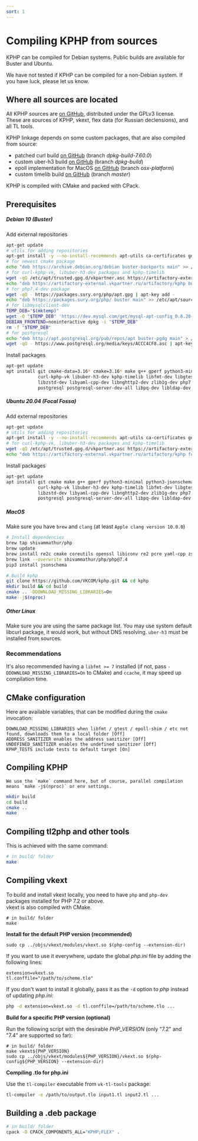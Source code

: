 ```yaml
---
sort: 1
---
```


# Compiling KPHP from sources

KPHP can be compiled for Debian systems. Public builds are available for Buster and Ubuntu.

We have not tested if KPHP can be compiled for a non-Debian system. If you have luck, please let us know.


## Where all sources are located

All KPHP sources are [on GitHub]({{site.url_github_kphp}}), distributed under the GPLv3 license.  
These are sources of KPHP, vkext, flex data (for Russian declensions), and all TL tools.

KPHP linkage depends on some custom packages, that are also compiled from source:
* patched curl build [on GitHub]({{site.url_package_curl}}) (branch *dpkg-build-7.60.0*)
* custom uber-h3 build [on GitHub]({{site.url_package_h3}}) (branch *dpkg-build*)
* epoll implementation for MacOS [on GitHub]({{site.url_package_epoll_shim}}) (branch *osx-platform*)
* custom timelib build [on GitHub]({{site.url_package_timelib}}) (branch *master*)

KPHP is compiled with CMake and packed with CPack.


## Prerequisites


##### Debian 10 (Buster)
Add external repositories 
```bash
apt-get update
# utils for adding repositories
apt-get install -y --no-install-recommends apt-utils ca-certificates gnupg wget lsb-release
# for newest cmake package
echo "deb https://archive.debian.org/debian buster-backports main" >> /etc/apt/sources.list
# for curl-kphp-vk, libuber-h3-dev packages and kphp-timelib
wget -qO /etc/apt/trusted.gpg.d/vkpartner.asc https://artifactory-external.vkpartner.ru/artifactory/api/gpg/key/public
echo "deb https://artifactory-external.vkpartner.ru/artifactory/kphp buster main" >> /etc/apt/sources.list 
# for php7.4-dev package
wget -qO - https://packages.sury.org/php/apt.gpg | apt-key add -
echo "deb https://packages.sury.org/php/ buster main" >> /etc/apt/sources.list.d/php.list 
# for libmysqlclient-dev
TEMP_DEB="$(mktemp)"
wget -O "$TEMP_DEB" 'https://dev.mysql.com/get/mysql-apt-config_0.8.20-1_all.deb'
DEBIAN_FRONTEND=noninteractive dpkg -i "$TEMP_DEB"
rm -f "$TEMP_DEB"
# for postgresql 
echo "deb http://apt.postgresql.org/pub/repos/apt buster-pgdg main" > /etc/apt/sources.list.d/pgdg.list && \
wget -qO - https://www.postgresql.org/media/keys/ACCC4CF8.asc | apt-key add - 
```
Install packages
```bash
apt-get update
apt install git cmake-data=3.16* cmake=3.16* make g++ gperf python3-minimal python3-jsonschema \
            curl-kphp-vk libuber-h3-dev kphp-timelib libfmt-dev libgtest-dev libgmock-dev libre2-dev libpcre3-dev \
            libzstd-dev libyaml-cpp-dev libnghttp2-dev zlib1g-dev php7.4-dev libmysqlclient-dev libnuma-dev \
            postgresql postgresql-server-dev-all libpq-dev libldap-dev libkrb5-dev
```


##### Ubuntu 20.04 (Focal Fossa)
Add external repositories
```bash
apt-get update
# utils for adding repositories
apt-get install -y --no-install-recommends apt-utils ca-certificates gnupg wget
# for curl-kphp-vk, libuber-h3-dev packages and kphp-timelib
wget -qO /etc/apt/trusted.gpg.d/vkpartner.asc https://artifactory-external.vkpartner.ru/artifactory/api/gpg/key/public
echo "deb https://artifactory-external.vkpartner.ru/artifactory/kphp focal main" >> /etc/apt/sources.list
```
Install packages
```bash
apt-get update
apt install git cmake make g++ gperf python3-minimal python3-jsonschema \
            curl-kphp-vk libuber-h3-dev kphp-timelib libfmt-dev libgtest-dev libgmock-dev libre2-dev libpcre3-dev \
            libzstd-dev libyaml-cpp-dev libnghttp2-dev zlib1g-dev php7.4-dev libmysqlclient-dev libnuma-dev \
            postgresql postgresql-server-dev-all libpq-dev libldap-dev libkrb5-dev
```


##### MacOS
Make sure you have `brew` and `clang` (at least `Apple clang version 10.0.0`)
```bash
# Install dependencies
brew tap shivammathur/php
brew update
brew install re2c cmake coreutils openssl libiconv re2 pcre yaml-cpp zstd googletest shivammathur/php/php@7.4
brew link --overwrite shivammathur/php/php@7.4
pip3 install jsonschema

# Build kphp
git clone https://github.com/VKCOM/kphp.git && cd kphp
mkdir build && cd build
cmake .. -DDOWNLOAD_MISSING_LIBRARIES=On
make -j$(nproc)
```

##### Other Linux
Make sure you are using the same package list. You may use system default libcurl package, it would work, but without DNS resolving. `uber-h3` must be installed from sources.


### Recommendations
It's also recommended having a `libfmt >= 7` installed (if not, pass `-DDOWNLOAD_MISSING_LIBRARIES=On` to CMake) and `ccache`, it may speed up compilation time.  


## CMake configuration

Here are available variables, that can be modified during the `cmake` invocation:
```
DOWNLOAD_MISSING_LIBRARIES when libfmt / gtest / epoll-shim / etc not found, downloads them to a local folder [Off]
ADDRESS_SANITIZER enables the address sanitizer [Off]
UNDEFINED_SANITIZER enables the undefined sanitizer [Off]
KPHP_TESTS include tests to default target [On]
```


## Compiling KPHP

```note
We use the `make` command here, but of course, parallel compilation means `make -j$(nproc)` or env settings.
```

```bash
mkdir build
cd build
cmake ..
make
```


## Compiling tl2php and other tools

This is achieved with the same command:
```bash 
# in build/ folder
make
```


## Compiling vkext

To build and install vkext locally, you need to have `php` and `php-dev` packages installed for PHP 7.2 or above.  
vkext is also compiled with CMake.

```
# in build/ folder
make
```

**Install for the default PHP version (recommended)**

```
sudo cp ../objs/vkext/modules/vkext.so $(php-config --extension-dir)
```

If you want to use it everywhere, update the global *php.ini* file by adding the following lines:
```
extension=vkext.so
tl.conffile="/path/to/scheme.tlo"
```

If you don't want to install it globally, pass it as the `-d` option to *php* instead of updating *php.ini*:
```bash
php -d extension=vkext.so -d tl.conffile=/path/to/scheme.tlo ...
```  

**Build for a specific PHP version (optional)**

Run the following script with the desirable *PHP_VERSION* (only "7.2" and "7.4" are supported so far):
```
# in build/ folder
make vkext${PHP_VERSION}
sudo cp ../objs/vkext/modules${PHP_VERSION}/vkext.so $(php-config${PHP_VERSION} --extension-dir)
```

**Compiling .tlo for php.ini**

Use the `tl-compiler` executable from `vk-tl-tools` package:
```bash
tl-compiler -e /path/to/output.tlo input1.tl input2.tl ...
```


## Building a .deb package

```bash
# in build/ folder
cpack -D CPACK_COMPONENTS_ALL="KPHP;FLEX" .
```
